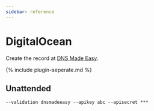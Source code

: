 ```yaml
---
sidebar: reference
---
```


# DigitalOcean 
Create the record at [DNS Made Easy](https://dnsmadeeasy.com/).

{% include plugin-seperate.md %}

## Unattended 
`--validation dnsmadeeasy --apikey abc --apisecret ***`
